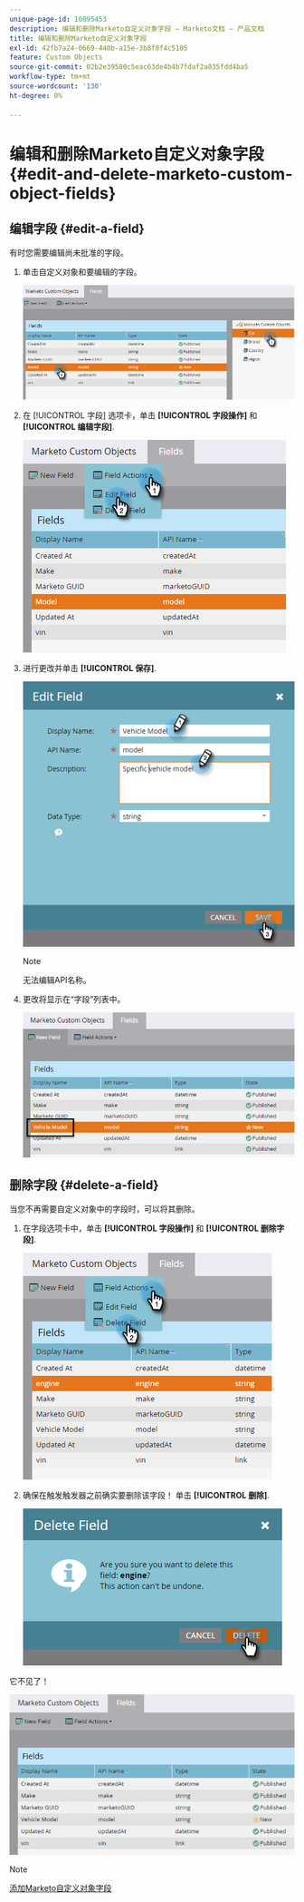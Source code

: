 ```yaml
---
unique-page-id: 10095453
description: 编辑和删除Marketo自定义对象字段 — Marketo文档 — 产品文档
title: 编辑和删除Marketo自定义对象字段
exl-id: 42fb7a24-0669-440b-a15e-3b8f0f4c5105
feature: Custom Objects
source-git-commit: 02b2e39580c5eac63de4b4b7fdaf2a835fdd4ba5
workflow-type: tm+mt
source-wordcount: '130'
ht-degree: 0%

---
```


# 编辑和删除Marketo自定义对象字段 {#edit-and-delete-marketo-custom-object-fields}

## 编辑字段 {#edit-a-field}

有时您需要编辑尚未批准的字段。

1. 单击自定义对象和要编辑的字段。

   ![](assets/edit-and-delete-marketo-custom-object-fields-1.png)

1. 在 [!UICONTROL 字段] 选项卡，单击 **[!UICONTROL 字段操作]** 和 **[!UICONTROL 编辑字段]**.

   ![](assets/edit-and-delete-marketo-custom-object-fields-2.png)

1. 进行更改并单击 **[!UICONTROL 保存]**.

   ![](assets/edit-and-delete-marketo-custom-object-fields-3.png)

   >[!NOTE]
   >
   >无法编辑API名称。

1. 更改将显示在“字段”列表中。

   ![](assets/edit-and-delete-marketo-custom-object-fields-4.png)

## 删除字段 {#delete-a-field}

当您不再需要自定义对象中的字段时，可以将其删除。

1. 在字段选项卡中，单击 **[!UICONTROL 字段操作]** 和 **[!UICONTROL 删除字段]**.

   ![](assets/edit-and-delete-marketo-custom-object-fields-5.png)

1. 确保在触发触发器之前确实要删除该字段！ 单击 **[!UICONTROL 删除]**.

   ![](assets/edit-and-delete-marketo-custom-object-fields-6.png)

它不见了！

![](assets/edit-and-delete-marketo-custom-object-fields-7.png)

>[!NOTE]
>
>[添加Marketo自定义对象字段](/help/marketo/product-docs/administration/marketo-custom-objects/add-marketo-custom-object-fields.md)

